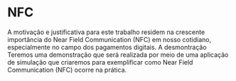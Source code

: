 # NFC
A motivação e justificativa para este trabalho residem na crescente importância do Near Field Communication (NFC) em nosso cotidiano, especialmente no campo dos pagamentos digitais.
A desmontração
Teremos uma demonstração que será realizada por meio de uma aplicação de simulação que criaremos para exemplificar como Near Field Communication (NFC) ocorre na prática.
